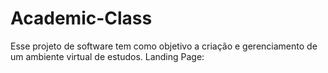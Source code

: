 # Academic-Class
Esse projeto de software tem como objetivo a criação e gerenciamento de um ambiente virtual de estudos.
Landing Page: 
